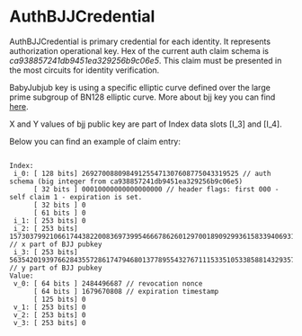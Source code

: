 # AuthBJJCredential

AuthBJJCredential is primary credential for each identity. It represents authorization operational key.
Hex of the current auth claim schema is _ca938857241db9451ea329256b9c06e5_.
This claim must be presented in the most circuits for identity verification.


BabyJubjub key is using a specific elliptic curve defined over the large prime subgroup of BN128
elliptic curve. More about bjj key you can find [here](https://iden3-docs.readthedocs.io/en/latest/_downloads/33717d75ab84e11313cc0d8a090b636f/Baby-Jubjub.pdf).

X and Y values of bjj public key are part of Index data slots [I_3] and [I_4].

Below you can find an example of claim entry:

```

Index:
 i_0: [ 128 bits] 269270088098491255471307608775043319525 // auth schema (big integer from ca938857241db9451ea329256b9c06e5)
      [ 32 bits ] 00010000000000000000 // header flags: first 000 - self claim 1 - expiration is set. 
      [ 32 bits ] 0
      [ 61 bits ] 0 
 i_1: [ 253 bits] 0
 i_2: [ 253 bits] 15730379921066174438220083697399546667862601297001890929936158339406931652649 // x part of BJJ pubkey
 i_3: [ 253 bits] 5635420193976628435572861747946801377895543276711153351053385881432935772762  // y part of BJJ pubkey
Value:
 v_0: [ 64 bits ] 2484496687 // revocation nonce
      [ 64 bits ] 1679670808 // expiration timestamp
      [ 125 bits] 0
 v_1: [ 253 bits] 0
 v_2: [ 253 bits] 0
 v_3: [ 253 bits] 0
```

